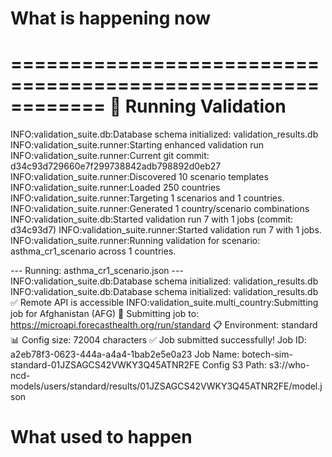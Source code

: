 # What is happening now
============================================================
🚀 Running Validation
============================================================
INFO:validation_suite.db:Database schema initialized: validation_results.db
INFO:validation_suite.runner:Starting enhanced validation run
INFO:validation_suite.runner:Current git commit: d34c93d729660e7f299738842adb798892d0eb27
INFO:validation_suite.runner:Discovered 10 scenario templates
INFO:validation_suite.runner:Loaded 250 countries
INFO:validation_suite.runner:Targeting 1 scenarios and 1 countries.
INFO:validation_suite.runner:Generated 1 country/scenario combinations
INFO:validation_suite.db:Started validation run 7 with 1 jobs (commit: d34c93d7)
INFO:validation_suite.runner:Started validation run 7 with 1 jobs.
INFO:validation_suite.runner:Running validation for scenario: asthma_cr1_scenario across 1 countries.

--- Running: asthma_cr1_scenario.json ---
INFO:validation_suite.db:Database schema initialized: validation_results.db
INFO:validation_suite.db:Database schema initialized: validation_results.db
✅ Remote API is accessible
INFO:validation_suite.multi_country:Submitting job for Afghanistan (AFG)
🚀 Submitting job to: https://microapi.forecasthealth.org/run/standard
📋 Environment: standard
📊 Config size: 72004 characters
✅ Job submitted successfully!
   Job ID: a2eb78f3-0623-444a-a4a4-1bab2e5e0a23
   Job Name: botech-sim-standard-01JZSAGCS42VWKY3Q45ATNR2FE
   Config S3 Path: s3://who-ncd-models/users/standard/results/01JZSAGCS42VWKY3Q45ATNR2FE/model.json

# What used to happen

